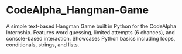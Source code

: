 # CodeAlpha_Hangman-Game
A simple text-based Hangman Game built in Python for the CodeAlpha Internship. Features word guessing, limited attempts (6 chances), and console-based interaction. Showcases Python basics including loops, conditionals, strings, and lists.
